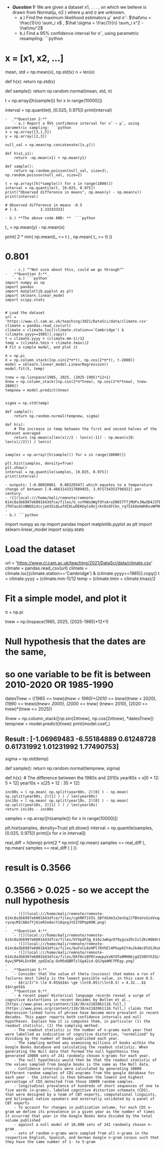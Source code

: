 -  _**Question 1:**_  We are given a dataset x1, . . . , xn which we believe is drawn from Normal(µ, σ2 ) where µ and σ are unknown.
    - a.) Find the maximum likelihood estimators µˆ and σˆ: 
$\hat\mu = \frac{1}{n} \sum_i x$ , $\hat \sigma = \frac{1}{n} \sum_i x^2 - \hat\mu^2$ 
    - b.) Find a 95% confidence interval for σˆ, using parametric resampling: ```python
 # x = [x1, x2, ...]
mean, std = np.mean(x), np.std(x) 
n = len(x)

def h(x):
	return np.std(x)

def sample():
	return np.random.normal(mean, std, n)


t = np.array([h(sample()) for x in range(10000)])

interval = np.quantile(t, [0.025, 0.975])
print(interval)
```
-  _**Question 2:**_   
    - a.) Report a 95% confidence interval for νˆ − µˆ, using parametric sampling: ```python
x = np.array([3,1,5])
y = np.array([2,3])

null_val = np.mean(np.concatenate([x,y]))

def h(x1,y1):
	return -np.mean(x1) + np.mean(y1)

def sample():
	return np.random.poisson(null_val, size=3), np.random.poisson(null_val, size=2)

t = np.array([h(*sample()) for x in range(1000)])
interval = np.quantile(t, [0.025, 0.975])
print("Observed difference in means", np.mean(y) - np.mean(x))
print(interval)

# Observed difference in means -0.5
# [-3.          3.33333333]
```
    - b.) **The above code AND: **  ```python
t_ = np.mean(y) - np.mean(x)
print( 2 * min( np.mean(t_ <= t ) , np.mean( t_ >= t) ))

# 0.801
``` I chose two sided because the difference between the two items can be positive or negative, and whether the difference is positive or negative is important to report. We would like to know whether one chief is having a significantly better or worse impact.
    - c.) ^^Not sure about this, could we go through^^ 
-  _**Question 3:**_ 
    - a.) ```python
import numpy as np
import pandas
import matplotlib.pyplot as plt
import sklearn.linear_model
import scipy.stats


# Load the dataset
url = 'https://www.cl.cam.ac.uk/teaching/2021/DataSci/data/climate.csv'
climate = pandas.read_csv(url)
climate = climate.loc[(climate.station=='Cambridge') & (climate.yyyy>=1985)].copy()
t = climate.yyyy + (climate.mm-1)/12
temp = (climate.tmin + climate.tmax)/2
# Fit a simple model, and plot it

π = np.pi
X = np.column_stack([np.sin(2*π*t), np.cos(2*π*t), t-2000])
model = sklearn.linear_model.LinearRegression()
model.fit(X, temp)

tnew = np.linspace(1985, 2025, (2025-1985)*12+1)
Xnew = np.column_stack([np.sin(2*π*tnew), np.cos(2*π*tnew), tnew-2000])
tempnew = model.predict(Xnew)


sigma = np.std(temp)

def sample():
	return np.random.normal(tempnew, sigma)

def h(x):
	# The increase in temp between the first and second halves of the dataset averaged
	return (np.mean(x[len(x)//2 : len(x)-1]) - np.mean(x[0: len(x)//2])) / len(x)


samples = np.array([h(sample()) for x in range(10000)])

plt.hist(samples, density=True)
plt.show()
interval = np.quantile(samples, [0.025, 0.975])
print(interval)
``` 
    - outputs: [-0.00038061  0.00329347] which equates to a temperature change of between [-0.4663143317809455, 3.971734353796922] per century.
    - ![](local:///home/mali/remnote/remnote-614c8a3b6997e6001643dfce/files/G_vvYKWsUWgTdYvAraIN937T7jMUPxJNw3D4J3TBmz3nNBU-JTH7auSCnNNQ5iXccjaU35iQLwfdIXLwOEKOyCo9njrktDsGFCkn_rq7S1kOekWhRvvWFM0VGx6whilm.png) 
    - 
    - b.) ```python
import numpy as np
import pandas
import matplotlib.pyplot as plt
import sklearn.linear_model
import scipy.stats


# Load the dataset
url = 'https://www.cl.cam.ac.uk/teaching/2021/DataSci/data/climate.csv'
climate = pandas.read_csv(url)
climate = climate.loc[(climate.station=='Cambridge') & (climate.yyyy>=1985)].copy()
t = climate.yyyy + (climate.mm-1)/12
temp = (climate.tmin + climate.tmax)/2


# Fit a simple model, and plot it
π = np.pi

tnew = np.linspace(1985, 2025, (2025-1985)*12+1)

# Null hypothesis that the dates are the same, 
# so one variable to be fit is between 2010-2020 OR 1985-1990

datesTnew = ((1985 <= tnew)*(tnew < 1990)+(2010 <= tnew)*(tnew < 2020), (1990 <= tnew)*(tnew< 2000),
             (2000 <= tnew)* (tnew< 2010), (2020 <= tnew)*(tnew <= 2025))

Xnew = np.column_stack([np.sin(2*π*tnew), np.cos(2*π*tnew), *datesTnew])
tempnew = model.predict(Xnew)
print(model.coef_)
## Result : [-1.06969483 -6.55184889  0.61248728  0.61731992  1.01231992  1.77490753] 

sigma = np.std(temp)

def sample():
    return np.random.normal(tempnew, sigma)

def h(x):
    # The difference between the 1980s and 2010s
    year80s = x[0  * 12:   5 * 12]
    year10s = x[25 * 12 : 35 * 12]
    
    inc80s = ( np.mean( np.split(year80s, 2)[0] ) - np.mean( np.split(year80s, 2)[1] ) ) / len(year80s)
    inc10s = ( np.mean( np.split(year10s, 2)[0] ) - np.mean( np.split(year10s, 2)[1] ) ) / len(year10s)
    return inc10s - inc80s

samples = np.array([h(sample()) for x in range(10000)])

plt.hist(samples, density=True)
plt.show()
interval = np.quantile(samples, [0.025, 0.975])
print([x for x in interval])

real_diff = h(temp)
print(2 * np.min([ np.mean( samples <= real_diff ), np.mean( samples >= real_diff ) ] ))

# result is 0.3566
# 0.3566 > 0.025 - so we accept the null hypothesis
```
    - ![](local:///home/mali/remnote/remnote-614c8a3b6997e6001643dfce/files/cghRRf1V5S_SBfXGXm3z2enSqJJTBVaVsGimVxqxyFDgShejwOGxpplY3p3TJAtCtYy7roFLeMVgiQ3oZMQJtU-ryvqcMICADe7Yj6ieR2eAocYi6qvgJtE1YDPep0ON.png) 
- 
-  _**Question 4:**_ 
    - ![](local:///home/mali/remnote/remnote-614c8a3b6997e6001643dfce/files/hYVpdF3g_616zJwKqv979ygzaZOcIulZKc00b9rLC1Q0XfK95UD5FAD1jEM8M_9oY7E_XvZkQZKxynieI8yBYM9FnhwdJmsbCM5OCRB0GyuceMWn4bfnS6JPZB7V2arN.png) 
    - ![](local:///home/mali/remnote/remnote-614c8a3b6997e6001643dfce/files/buFolL0zHPl78VhEl4Phop6IY4uJk4Ac9lUSJKuUuRLbwKL6oxwf89zKdcsPEMmuA_3amLUO60VeEHNEGdCBB8Fcqfp8paXwlMQr9LX1_UHtiPrQzZ7KFNtbM45rSxB-.png) 
    - ![](local:///home/mali/remnote/remnote-614c8a3b6997e6001643dfce/files/DXf6ni8P8txwwpykxN7UTe8MH86jgdI5DhYhIQitVMSubEMUOyjpPjACyDAXG2qsnmc716I4m-6ywj9P94LEnV8H_zpdZaCq-OsM5dQBRTzlGg42id-QSJqeAMCfPEqy.png) 
- 
-  _**Question 5:**_  
    - Consider that the value of theta (success) that makes a run of failures most likely is the lowest possible value, in this case 0.5. 
    - $$(1/2)^n \le 0.05$$$$n \ge \ln(0.05)/\ln(0.5) = 4.32...$$
$$n\ge5$$ 
-  _**Question 6:**_ 
    - A recent paper Historical language records reveal a surge of cognitive distortions in recent decades by Bollen et al., [https://www.pnas.org/content/118/30/e2102061118.full,](https://www.pnas.org/content/118/30/e2102061118.full,) claims that depression-linked turns of phrase have become more prevalent in recent decades. This paper reports both confidence intervals and null hypotheses. Explain how it is computes them, in particular (1) the readout statistic, (2) the sampling method.
    - The readout statistic is the number of n-grams each year that were labelled as indicative of cognitive distortion, "normalized" by dividing by the number of books published each year.
    - The sampling method was examining millions of books within the Google Books database and calculating the readout statistic. When generating the Null data that formed the null hypothesis they generated 10000 sets of 241 randomly chosen n-grams for each year.
    - The null hypothesis would then be that the readout statistic of the values sampled from Google books is the same as the Null data.
    - Confidence intervals were calculated by generating 10000 different random samples of CDS engrams from the google database for each year - the interval is then between the lowest and highest percentage of CDS detected from those 10000 random samples.
    - longitudinal prevalence of hundreds of short sequences of one to five words (n-grams), labeled cognitive distortion schemata (CDS), that were designed by a team of CBT experts, computational linguists, and bilingual native speakers and externally validated by a panel of CBT experts  
    - To account for changes in publication volume, for each CDS n-gram we define its prevalence in a given year as the number of times it occurred that year in the Google Books data divided by the total volume published  
    - against a null model of 10,000 sets of 241 randomly chosen n-gram  
    - sets of random n-grams were sampled from all n-grams in the respective English, Spanish, and German Google n-gram corpus such that they have the same number of 1- to 5-gram  
